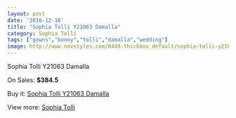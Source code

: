 ```yaml
---
layout: post
date: '2016-12-16'
title: "Sophia Tolli Y21063 Damalla"
category: Sophia Tolli
tags: ["gowns","bonny","tolli","damalla","wedding"]
image: http://www.novstyles.com/8449-thickbox_default/sophia-tolli-y21063-damalla.jpg
---
```

Sophia Tolli Y21063 Damalla

On Sales: **$384.5**
<a href="https://www.novstyles.com/en/sophia-tolli/5894-sophia-tolli-y21063-damalla.html"><amp-img layout="responsive" width="600" height="600" src="//www.novstyles.com/8449-thickbox_default/sophia-tolli-y21063-damalla.jpg" alt="Sophia Tolli Y21063 Damalla 0" /></a>
<a href="https://www.novstyles.com/en/sophia-tolli/5894-sophia-tolli-y21063-damalla.html"><amp-img layout="responsive" width="600" height="600" src="//www.novstyles.com/8450-thickbox_default/sophia-tolli-y21063-damalla.jpg" alt="Sophia Tolli Y21063 Damalla 1" /></a>

Buy it: [Sophia Tolli Y21063 Damalla](https://www.novstyles.com/en/sophia-tolli/5894-sophia-tolli-y21063-damalla.html "Sophia Tolli Y21063 Damalla")

View more: [Sophia Tolli](https://www.novstyles.com/en/39-sophia-tolli "Sophia Tolli")